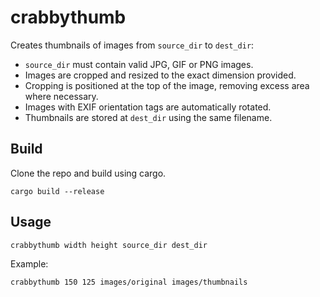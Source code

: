# crabbythumb

Creates thumbnails of images from `source_dir` to `dest_dir`:
- `source_dir` must contain valid JPG, GIF or PNG images.
- Images are cropped and resized to the exact dimension provided.
- Cropping is positioned at the top of the image, removing excess area where necessary.
- Images with EXIF orientation tags are automatically rotated.
- Thumbnails are stored at `dest_dir` using the same filename.

## Build

Clone the repo and build using cargo.

```shell
cargo build --release
```

## Usage

```shell
crabbythumb width height source_dir dest_dir
```

Example:

```shell
crabbythumb 150 125 images/original images/thumbnails
```

